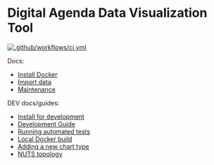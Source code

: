 # Digital Agenda Data Visualization Tool

[![.github/workflows/ci.yml](https://github.com/digital-agenda-data/digital-agenda/actions/workflows/ci.yml/badge.svg)](https://github.com/digital-agenda-data/digital-agenda/actions/workflows/ci.yml)

Docs:

 - [Install Docker](docs/install_docker.md)
 - [Import data](docs/import.md)
 - [Maintenance](docs/maintenance.md)

DEV docs/guides:

 - [Install for development](docs/install_develop.md)
 - [Development Guide](./docs/development_guide.md)
 - [Running automated tests](./docs/tests.md)
 - [Local Docker build](docs/local_docker_build.md)
 - [Adding a new chart type](./docs/adding_new_chart.md)
 - [NUTS topology](./docs/nuts.md)

